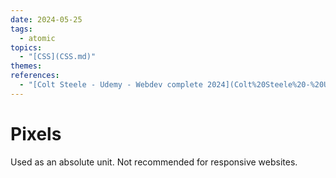 ```yaml
---  
date: 2024-05-25  
tags:  
  - atomic  
topics:  
  - "[CSS](CSS.md)"  
themes:   
references:  
  - "[Colt Steele - Udemy - Webdev complete 2024](Colt%20Steele%20-%20Udemy%20-%20Webdev%20complete%202024.md)"  
---  
```

# Pixels  
Used as an absolute unit. Not recommended for responsive websites.